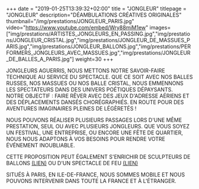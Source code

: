 +++
date = "2019-01-25T13:39:32+02:00"
title = "JONGLEUR"
titlepage = "JONGLEUR"
description="DÉAMBULATIONS CRÉATIVES ORIGINALES"
thumbnail="/img/prestations/JONGLEUR_PARIS.jpg"
video="https://www.youtube.com/embed/Wry88miM1ew"
images=["img/prestations/ARTISTES_JONGLEURS_EN_PASSING.jpg","img/prestations/JONGLEUR_CRISTAL.jpg","img/prestations/JONGLEUR_DE_MASSUES_PARIS.jpg","img/prestations/JONGLEUR_BALLONS.jpg","img/prestations/PERFORMERS_JONGLEURS_AVEC_MASSUES.jpg","img/prestations/JONGLEUR_DE_BALLES_A_PARIS.jpg"]
weight=30
+++

JONGLEURS AGUERRIS, NOUS METTONS NOTRE SAVOIR-FAIRE TECHNIQUE AU SERVICE DU SPECTACLE. QUE CE SOIT AVEC NOS BALLES
RUSSES, NOS MASSUES OU NOS BALLE CRISTAL, NOUS EMMENNONS LES SPECTATEURS DANS DES UNIVERS POÉTIQUES DÉPAYSANTS.  
NOTRE OBJECTIF : FAIRE RÊVER AVEC DES JEUX D'ADRESSE AÉRIENS ET DES DÉPLACEMENTS DANSÉS CHORÉGRAPHIÉS.
EN ROUTE POUR DES AVENTURES IMAGINAIRES PLEINES DE LÉGÈRETÉS !

NOUS POUVONS RÉALISER PLUSIEURS PASSAGES LORS D'UNE MÊME PRESTATION, SEUL OU AVEC PLUSIEURS JONGLEURS. 
QUE VOUS SOYEZ UN FESTIVAL, UNE ENTREPRISE, OU ENCORE UNE FÊTE DE QUARTIER, NOUS NOUS ADAPTONS À VOS BESOINS POUR RENDRE
VOTRE ÉVÉNEMENT INOUBLIABLE.

CETTE PROPOSITION PEUT ÉGALEMENT S'ENRICHIR DE SCULPTEURS DE BALLONS [(LIEN)](https://www.manoel-artiste.fr/prestations/sculpteur%20de%20ballons/) OU D'UN SPECTACLE DE FEU [(LIEN)](https://www.manoel-artiste.fr/prestations/spectacle%20de%20feu/)

SITUÉS À PARIS, EN ILE-DE-FRANCE, NOUS SOMMES MOBILE ET NOUS POUVONS INTERVENIR DANS TOUTE LA FRANCE ET À L'ÉTRANGER.
